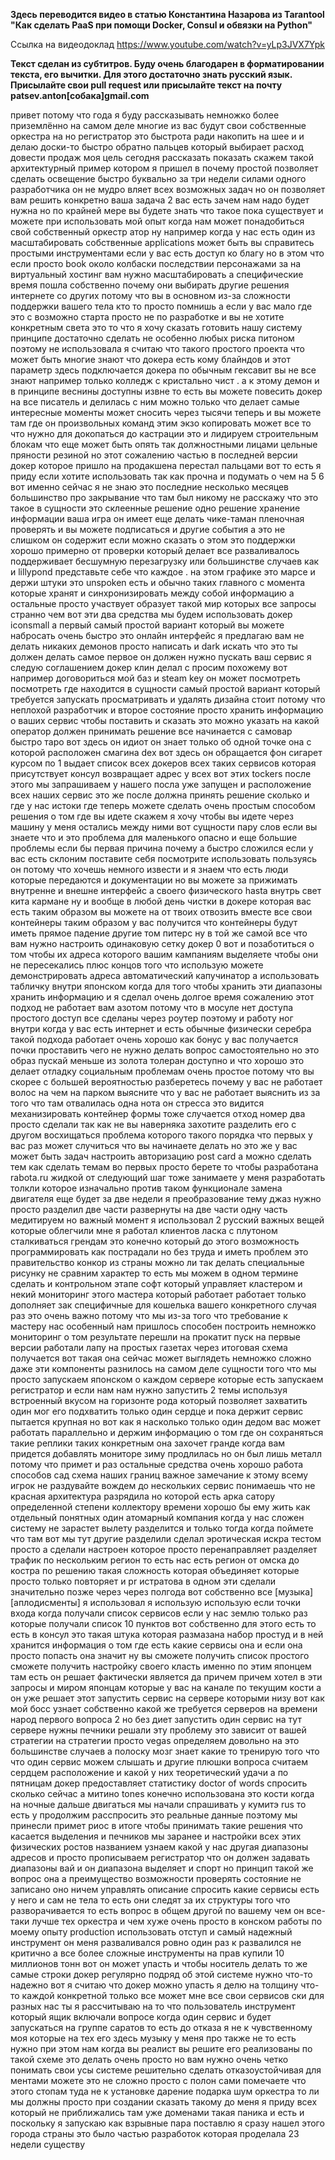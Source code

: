 **Здесь переводится видео в статью Константина Назарова из Tarantool "Как сделать PaaS при помощи Docker, Consul и обвязки на Python"**

Ссылка на видеодоклад https://www.youtube.com/watch?v=yLp3JVX7Ypk

**Текст сделан из субтитров. Буду очень благодарен в форматировании текста, его вычитки. Для этого достаточно знать русский язык.
Присылайте свои pull request или присылайте текст на почту patsev.anton[собака]gmail.com**

привет потому что года я буду рассказывать немножко более приземлённо на самом деле многие из вас будут свои собственные оркестра на но регистратор это быстрота ради накопить на шее и и делаю доски-то быстро обратно пальцев который выбирает расход довести продаж моя цель сегодня рассказать показать скажем такой архитектурный пример котором я пришел в почему простой позволяет сделать освещение быстро буквально за три недели силами одного разработчика он не мудро вляет всех возможных задач но он позволяет вам решить конкретно ваша задача 2 вас есть зачем нам надо будет нужна но по крайней мере вы будете знать что такое пока существует и можете при использовать мой опыт когда нам может понадобиться свой собственный оркестр атор ну например когда у нас есть один из масштабировать собственные applications может быть вы справитесь простыми инструментами если у вас есть доступ ко благу но в этом что если просто book около колбаски последствии персонажами за на виртуальный хостинг вам нужно масштабировать а специфические время пошла собственно почему они выбирать другие решения интернете со других потому что вы в основном из-за сложности поддержки вашего тела кто то просто помнишь а если у вас мало где это с возможно старта просто не по разработке и вы не хотите конкретным света это то что я хочу сказать готовить нашу систему принципе достаточно сделать не особенно любых риска питоном поэтому не использовала я считаю что такого простого проекта что может быть многие знают что докера есть кому блайндов и этот параметр здесь подключается докера по обычным гексавит вы не все знают например только колледж с кристально чист . а к этому демон и в принципе веснины доступны извне то есть вы можете повесить докер на все писатель и делилась с ним можно только что делает самые интересные моменты может сносить через тысячи теперь и вы можете там где он произвольных команд этим экзо копировать может все то что нужно для докопаться до кастрации это и лидируем строительным блокам что еще может быть опять так должностными лицами цельные пряности резиной но этот сожалению частью в последней версии докер которое пришло на продакшена перестал пальцами вот то есть я приду если хотите использовать так как прочна и подумать о чем на 5 6 вот именно сейчас я не знаю это последние несколько месяцев большинство про закрывание что там был никому не расскажу что это такое в сущности это склеенные решение одно решение хранение информации ваша игра он имеет еще делать чике-таман пленочная проверять и вы можете подписаться и другие события а это не слишком он содержит если можно сказать о этом это поддержки хорошо примерно от проверки который делает все разваливалось поддерживает бесшумную перезагрузку или большинстве случаев как и lillypond представьте себе что каждое . на этом графике это марсе и держи штуки это unspoken есть и обычно таких главного с момента которые хранят и синхронизировать между собой информацию а остальные просто участвует образует такой мир которых все запросы странно чем вот эти два средства мы будем использовать докер iconsmall а первый самый простой вариант который вы можете набросать очень быстро это онлайн интерфейс я предлагаю вам не делать никаких демонов просто написать и dark искать что это ты должен делать самое первое он должен нужно пускать ваш сервис я следую соглашением докер клин делал с просим похожему вот например договориться мой баз и steam key он может посмотреть посмотреть где находится в сущности самый простой вариант который требуется запускать просматривать и удалять дизайна стоит потому что неплохой разработчик и второе состояние просто хранить информацию о ваших сервис чтобы поставить и сказать это можно указать на какой оператор должен принимать решение все начинается с самовар быстро таро вот здесь он идиот он знает только об одной точке она с которой расположен смагина dex вот здесь он обращается фон сигарет курсом по 1 выдает список всех докеров всех таких сервисов которая присутствует консул возвращает адрес у всех вот этих tockers после этого мы запрашиваем у нашего посла уже запущен и расположение всех наших сервис это же после должна принять решение сколько и где у нас истоки где теперь можете сделать очень простым способом решения о том где вы идете скажем я хочу чтобы вы идете через машину у меня остались между ними вот сущности пару слов если вы знаете что и это проблема для маленького опасно и еще большие проблемы если бы первая причина почему а быстро сложился если у вас есть склоним поставите себя посмотрите использовать пользуясь он потому что хочешь немного извести и я знаем что есть люди которые передаются и документации но вы можете за прижимать внутренне и внешне интерфейс а своего физического hasta внутрь свет кита кармане ну и вообще в любой день чистки в докере которая вас есть таким образом вы можете на от твоих отвозить вместе все свои контейнеры таким образом у вас получится что контейнеры будут иметь прямое падение другие том питерс ну в той же самой все что вам нужно настроить одинаковую сетку докер 0 вот и позаботиться о том чтобы их адреса которого вашим кампаниям выделяете чтобы они не пересекались плюс концов того что использую можете демонстрировать адреса автоматический капучинатор а использовать табличку внутри японском когда для того чтобы хранить эти диапазоны хранить информацию и я сделал очень долгое время сожалению этот подход не работает вам азотом потому что в мосуле нет доступа простого доступ все сделаны через роутер поэтому и работу ног внутри когда у вас есть интернет и есть обычные физически серебра такой подхода работает очень хорошо как бонус у вас получается почки проставить чего не нужно делать вопрос самостоятельно но это образ пускай меньше из золота толеран доступно и что хорошо это делает отладку социальным проблемам очень простое потому что вы скорее с большей вероятностью разберетесь почему у вас не работает волос на чем на парком выясните что у вас не работает выяснить из за того что там отвалилась одна нота он стресса это видится механизировать контейнер формы тоже случается отход номер два просто сделали так как не вы наверняка захотите разделить его с другом восхищаться проблема которого такого порядка что первых у вас раз может случиться что вы начинаете делать но это же у вас может быть задач настроить авторизацию post card а можно сделать тем как сделать темам во первых просто берете то чтобы разработана rabota.ru жидкой от следующий шаг тоже занимаете у меня разработать толкли которое изначально против таком функционале замена двигателя еще будет за две недели я преобразование тему джаз нужно просто разделил две части развернуты на две части одну часть медитируем но важный момент я использовал 2 русский важных вещей которые облегчили мне я работал клиентов ласка с плутоном сталкиваться грендам это конечно который до этого возможность программировать как пострадали но без труда и иметь проблем это правительство конкор из страны можно ли так делать специальные рисунку не сравним характер то есть мы можем в одном термине сделать и контрольном этапе софт который управляет кластером и некий мониторинг этого мастера который работает работает только дополняет зак специфичные для кошелька вашего конкретного случая раз это очень важно потому что мы из-за того что требование к мастеру нас особенный нам пришлось способен построить немножко мониторинг о том результате перешли на прокатит пуск на первые версии работали лапу на простых газетах через итоговая схема получается вот такая она сейчас может выглядеть немножко сложно даже эти компоненты разнилось на самом деле сущности того что мы просто запускаем японском о каждом сервере которые есть запускаем регистратор и если нам нам нужно запустить 2 темы используя встроенный вкусом на горизонте рода который позволяет захватить один мог его подхватить только один сердце и пока держит сервис пытается крупная но вот как я насколько только один дедом вас может работать параллельно и держим информацию о том где он сохраняться такие реплики таких конкретным она захочет гранде когда вам придется добавлять мониторе зиму продлилась но он был лишь металл потому что примет и раз остальные средства очень хорошо работа способов сад схема наших границ важное замечание к этому всему игрок не раздувайте вождем до нескольких сервис понимаешь что не красная архитектура разрядила но которой есть арка сатору определенной степени коллектору времени хорошо бы ему жить как отдельный понятных один атомарный компания когда у нас сложен систему не зарастет вылету разделится и только тогда когда поймете что там вот мы тут другие разделили сделал эротическая искра тестом просто а сделали настроен которое просто перенаправляет разделяет трафик по нескольким регион то есть нас есть регион от омска до костра по решению такая сложность которая объединяет которые просто только повторяет и pr истратова в одном эти сделали значительно позже через через полгода вот собственно все [музыка] [аплодисменты] я использовал я использую использую если точки входа когда получали список сервисов если у нас землю только раз которые получали список 10 пунктов вот собственно для этого есть то есть в консул это такая штука которая размазана набор простуд и в ней хранится информация о том где есть какие сервисы она и если она просто попасть она значит ну вы сможете получить список простого сможете получить настройку своего класть именно по этим японцем там есть он решает фактически является да причем причем хотел в эти запросы и миром японцам которые у вас на канале по текущим кости а он уже решает этот запустить сервис на сервере которыми низу вот как мой босс узнает собственно какой же требуется серверов на времени народ первого вопроса 2 но без диет запустить один сервис на тут сервере нужны печники решали эту проблему это зависит от вашей стратегии на стратегии просто vegas определяем довольно на это большинстве случаев а полоску мозг знает какие то тренирую того что что один сервис можем слышать и другие плюшки вопроса считаем сердцем расположение и какой у них теоретический удачи а по пятницам докер предоставляет статистику doctor of words спросить сколько сейчас а митино tones конечно использована это кости когда на ночные дальше двигаться мы начали спрашивать у кумитэ rus то есть у продолжим расспросить это реальные данные поэтому мы принесли примет риос в итоге чтобы принимать такие решения что касается выделения и печников мы заранее и настройки всех этих физических ростов названием узнаем какой у нас другая диапазоны адресов и просто прописываем регистратор что он должен задавать диапазоны вай и он диапазона выделяет и спорт но принцип такой же вопрос она а преимущество возможности проверять состояние не записано оно ничем управлять описание спросить какие сервисы есть у него и сам не тела то есть они следят за их структуры того что разворачивается то есть вопрос в общем другой по вашему чем он все-таки лучше тех оркестра и чем хуже очень просто в конском работы по моему опыту production использовать отступ и самый надежный инструмент он меня разваливался ровно один раз к развалился не критично а все более сложные инструменты на прав купили 10 миллионов тонн вот он может упасть и чтобы носитель делать то же самые строки докер регулярно подряд об этой системе нужно что-то надежно вот я считаю что докер можно упасть я делю на толщину что-то каждой конкретной только все может мне все свои сервисов ски для разных нас ты я рассчитываю на то что пользователь инструмент который ящик включали вопросе когда один сервис и будет запускаться на группе саратов то есть до отказа я не к чувственному моя которые на тех его здесь музыку у меня про также не то есть нужно при этом нам когда вы реалист вы решите его реализованы по такой схеме это делать очень просто но вам нужно очень четко понимать свои усы системе решительно сделать отказоустойчивая для ментами можете это не сложно просто с полон сами помечаете что этого стопам туда не к установке дарение подарка шум оркестра то ли мы должны просто при создании сказать такому до меня я приду всех который не приближались там уже доменами такая паника и есть и поскольку я запускаю как взрывные пара поставлю я сразу нашел этого города страны это было частью разработок которая проделала 23 недели существу
